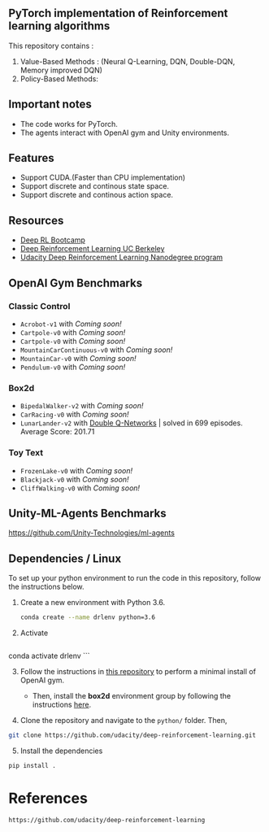 ## PyTorch implementation of Reinforcement learning algorithms

This repository contains : 
  1. Value-Based Methods : (Neural Q-Learning, DQN, Double-DQN, Memory improved DQN)
  2. Policy-Based Methods:

## Important notes
- The code works for PyTorch.
- The agents interact with OpenAI gym and Unity environments.

## Features
* Support CUDA.(Faster than CPU implementation)
* Support discrete and continous state space.    
* Support discrete and continous action space.

## Resources
* [Deep RL Bootcamp](https://sites.google.com/view/deep-rl-bootcamp/lectures)
* [Deep Reinforcement Learning UC Berkeley](http://rail.eecs.berkeley.edu/deeprlcourse/)
* [Udacity Deep Reinforcement Learning Nanodegree program](https://www.udacity.com/)  

## OpenAI Gym Benchmarks

### Classic Control
- `Acrobot-v1` with _Coming soon!_
- `Cartpole-v0` with _Coming soon!_
- `Cartpole-v0` with _Coming soon!_
- `MountainCarContinuous-v0` with _Coming soon!_
- `MountainCar-v0` with _Coming soon!_
- `Pendulum-v0` with _Coming soon!_

### Box2d
- `BipedalWalker-v2` with _Coming soon!_
- `CarRacing-v0` with _Coming soon!_
- `LunarLander-v2` with [Double Q-Networks](https://github.com/dganbold/deep_reinforcement_learning/tree/master/NeuralQLearning/LunarLander_test.py) | solved in 699 episodes. Average Score: 201.71

### Toy Text
- `FrozenLake-v0` with _Coming soon!_
- `Blackjack-v0` with _Coming soon!_
- `CliffWalking-v0` with _Coming soon!_

## Unity-ML-Agents Benchmarks
  https://github.com/Unity-Technologies/ml-agents
  

## Dependencies / __Linux__
To set up your python environment to run the code in this repository, follow the instructions below.

1. Create a new environment with Python 3.6.
	```bash
	conda create --name drlenv python=3.6
	```

2. Activate 
	```bash
  conda activate drlenv
	```

3. Follow the instructions in [this repository](https://github.com/openai/gym) to perform a minimal install of OpenAI gym.  
	- Then, install the **box2d** environment group by following the instructions [here](https://github.com/openai/gym#box2d).

4. Clone the repository and navigate to the `python/` folder.  Then, 
```bash
git clone https://github.com/udacity/deep-reinforcement-learning.git
```

5. Install the dependencies
```bash
pip install .
```

# References
    https://github.com/udacity/deep-reinforcement-learning
